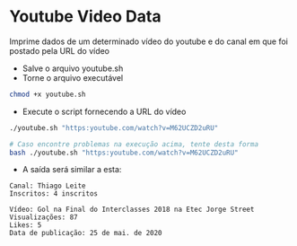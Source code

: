 # Youtube Video Data

Imprime dados de um determinado vídeo do youtube e do canal em que foi postado pela URL do vídeo

- Salve o arquivo youtube.sh
- Torne o arquivo executável
```sh
chmod +x youtube.sh
```
- Execute o script fornecendo a URL do vídeo 

```sh
./youtube.sh "https:youtube.com/watch?v=M62UCZD2uRU"

# Caso encontre problemas na execução acima, tente desta forma
bash ./youtube.sh "https:youtube.com/watch?v=M62UCZD2uRU"
```
- A saída será similar a esta:
```
Canal: Thiago Leite
Inscritos: 4 inscritos

Vídeo: Gol na Final do Interclasses 2018 na Etec Jorge Street
Visualizações: 87
Likes: 5 
Data de publicação: 25 de mai. de 2020
```

